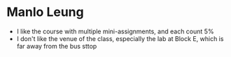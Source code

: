 # Manlo Leung

- I like the course with multiple mini-assignments, and each count 5%
- I don't like the venue of the class, especially the lab at Block E, which is far away from the bus sttop
